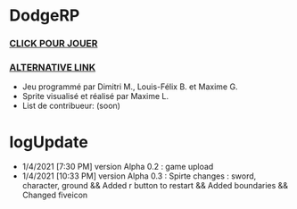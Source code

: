 # DodgeRP
###                                                                [CLICK POUR JOUER](https://lesgrailleurs.github.io/DodgeRP/)
###                                                                 [ALTERNATIVE LINK](https://lesgrailleurs.github.io/DodgeRP/index.html)
- Jeu programmé par Dimitri M., Louis-Félix B. et Maxime G.
- Sprite visualisé et réalisé par Maxime L.
- List de contribueur:
 (soon)
# logUpdate
- 1/4/2021 [7:30 PM] version Alpha 0.2 :
game upload
- 1/4/2021 [10:33 PM] version Alpha 0.3 :
 Spirte changes : sword, character, ground
 && Added r button to restart
 && Added boundaries
 && Changed fiveicon
